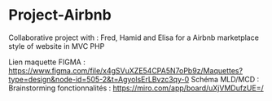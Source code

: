 # Project-Airbnb
Collaborative project with : Fred, Hamid and Elisa for a Airbnb marketplace style of website in MVC PHP

Lien maquette FIGMA : https://www.figma.com/file/x4gSVuXZE54CPA5N7oPb9z/Maquettes?type=design&node-id=505-2&t=AgyolsErLBvzc3qy-0
Schéma MLD/MCD : 
Brainstorming fonctionnalités : https://miro.com/app/board/uXjVMDufzUE=/